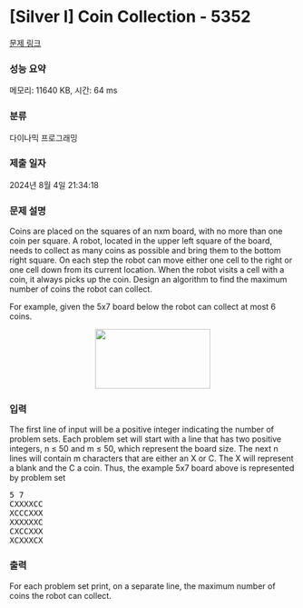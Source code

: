 # [Silver I] Coin Collection - 5352 

[문제 링크](https://www.acmicpc.net/problem/5352) 

### 성능 요약

메모리: 11640 KB, 시간: 64 ms

### 분류

다이나믹 프로그래밍

### 제출 일자

2024년 8월 4일 21:34:18

### 문제 설명

<p>Coins are placed on the squares of an nxm board, with no more than one coin per square. A robot, located in the upper left square of the board, needs to collect as many coins as possible and bring them to the bottom right square. On each step the robot can move either one cell to the right or one cell down from its current location. When the robot visits a cell with a coin, it always picks up the coin. Design an algorithm to find the maximum number of coins the robot can collect.</p>

<p>For example, given the 5x7 board below the robot can collect at most 6 coins.</p>

<p style="text-align: center;"><img alt="" src="" style="width: 203px; height: 105px;"></p>

### 입력 

 <p>The first line of input will be a positive integer indicating the number of problem sets. Each problem set will start with a line that has two positive integers, n ≤ 50 and m ≤ 50, which represent the board size. The next n lines will contain m characters that are either an X or C. The X will represent a blank and the C a coin. Thus, the example 5x7 board above is represented by problem set</p>

<pre>5 7
CXXXXCC
XCCCXXX
XXXXXXC
CXCCXXX
XCXXXCX</pre>

### 출력 

 <p>For each problem set print, on a separate line, the maximum number of coins the robot can collect.</p>

